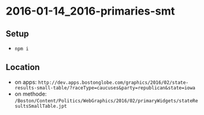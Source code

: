 # 2016-01-14_2016-primaries-smt

## Setup

- `npm i`

## Location

- on apps: `http://dev.apps.bostonglobe.com/graphics/2016/02/state-results-small-table/?raceType=caucuses&party=republican&state=iowa`
- on methode: `/Boston/Content/Politics/WebGraphics/2016/02/primaryWidgets/stateResultsSmallTable.jpt`
